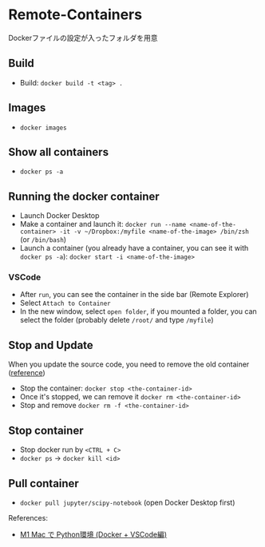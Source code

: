 # Remote-Containers

Dockerファイルの設定が入ったフォルダを用意

## Build

* Build: `docker build -t <tag> .` 

## Images
* `docker images`

## Show all containers
* `docker ps -a`


## Running the docker container
* Launch Docker Desktop
* Make a container and launch it: `docker run --name <name-of-the-container> -it -v ~/Dropbox:/myfile <name-of-the-image> /bin/zsh` (or `/bin/bash`)
* Launch a container (you already have a container, you can see it with `docker ps -a`): `docker start -i <name-of-the-image>`

### VSCode
* After `run`, you can see the container in the side bar (Remote Explorer)
* Select `Attach to Container`
* In the new window, select `open folder`, if you mounted a folder, you can select the folder (probably delete `/root/` and type `/myfile`)


## Stop and Update
When you update the source code, you need to remove the old container ([reference](https://docs.docker.com/get-started/03_updating_app/#update-the-source-code))
* Stop the container: `docker stop <the-container-id>`
* Once it's stopped, we can remove it `docker rm <the-container-id>`
* Stop and remove `docker rm -f <the-container-id>`


## Stop container
* Stop docker run by `<CTRL + C>`
* `docker ps` -> `docker kill <id>`


## Pull container
* `docker pull jupyter/scipy-notebook` (open Docker Desktop first)


References:
* [M1 Mac で Python環境 (Docker + VSCode編)](https://zenn.dev/ochamikan/articles/24465ac14a9e24)
